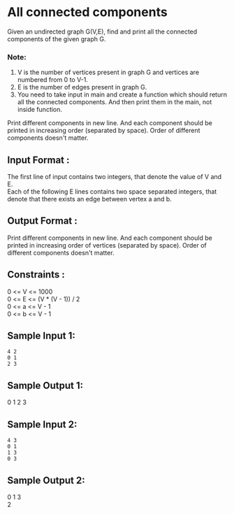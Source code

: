  # All connected components
   
Given an undirected graph G(V,E), find and print all the connected components of the given graph G.  
### Note:

1. V is the number of vertices present in graph G and vertices are numbered from 0 to V-1.   
2. E is the number of edges present in graph G.  
3. You need to take input in main and create a function which should return all the connected components. And then print them in the main, not inside function.  

Print different components in new line. And each component should be printed in increasing order (separated by space). Order of different components doesn't matter.  
## Input Format :

The first line of input contains two integers, that denote the value of V and E.  
Each of the following E lines contains two space separated integers, that denote that there exists an edge between vertex a and b.  

## Output Format :

Print different components in new line. And each component should be printed in increasing order of vertices (separated by space). Order of different components doesn't matter.  

## Constraints :

0 <= V <= 1000  
0 <= E <= (V * (V - 1)) / 2  
0 <= a <= V - 1  
0 <= b <= V - 1  

## Sample Input 1:  
```
4 2  
0 1  
2 3  
```
## Sample Output 1:

0 1 
2 3 

## Sample Input 2:
```
4 3  
0 1  
1 3   
0 3  
```
## Sample Output 2:

0 1 3   
2  

